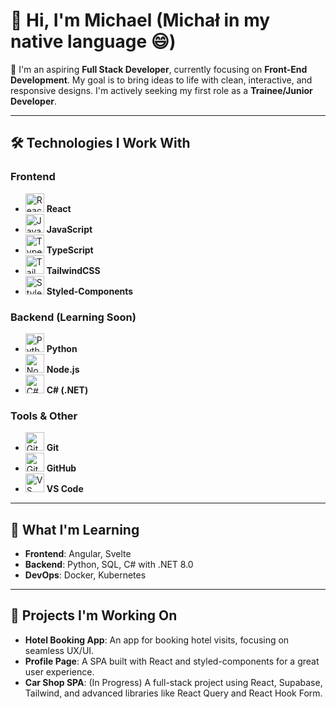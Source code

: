 # 👋 Hi, I'm Michael (Michał in my native language 😄)

🌟 I'm an aspiring **Full Stack Developer**, currently focusing on **Front-End Development**. My goal is to bring ideas to life with clean, interactive, and responsive designs. I'm actively seeking my first role as a **Trainee/Junior Developer**.

---

## 🛠 Technologies I Work With

### Frontend
- <img src="https://cdn.jsdelivr.net/gh/devicons/devicon/icons/react/react-original.svg" height="30" alt="React"/> **React**
- <img src="https://cdn.jsdelivr.net/gh/devicons/devicon/icons/javascript/javascript-original.svg" height="30" alt="JavaScript"/> **JavaScript**
- <img src="https://cdn.jsdelivr.net/gh/devicons/devicon/icons/typescript/typescript-original.svg" height="30" alt="TypeScript"/> **TypeScript**
- <img src="https://tailwindcss.com/_next/static/media/tailwindcss-mark.24b97a44b44e60f5c10c6b8b1e1c506e.svg" height="30" alt="TailwindCSS"/> **TailwindCSS**
- <img src="https://raw.githubusercontent.com/styled-components/brand/master/styled-components.png" height="30" alt="Styled-Components"/> **Styled-Components**


### Backend (Learning Soon)
- <img src="https://cdn.jsdelivr.net/gh/devicons/devicon/icons/python/python-original.svg" height="30" alt="Python"/> **Python**
- <img src="https://cdn.jsdelivr.net/gh/devicons/devicon/icons/nodejs/nodejs-original.svg" height="30" alt="Node.js"/> **Node.js**
- <img src="https://cdn.jsdelivr.net/gh/devicons/devicon/icons/csharp/csharp-original.svg" height="30" alt="C#"/> **C# (.NET)**

### Tools & Other
- <img src="https://cdn.jsdelivr.net/gh/devicons/devicon/icons/git/git-original.svg" height="30" alt="Git"/> **Git**
- <img src="https://cdn.jsdelivr.net/gh/devicons/devicon/icons/github/github-original.svg" height="30" alt="GitHub"/> **GitHub**
- <img src="https://cdn.jsdelivr.net/gh/devicons/devicon/icons/vscode/vscode-original.svg" height="30" alt="VS Code"/> **VS Code**

---

## 🚀 What I'm Learning

- **Frontend**: Angular, Svelte
- **Backend**: Python, SQL, C# with .NET 8.0
- **DevOps**: Docker, Kubernetes

---

## 🌱 Projects I'm Working On

- **Hotel Booking App**: An app for booking hotel visits, focusing on seamless UX/UI.
- **Profile Page**: A SPA built with React and styled-components for a great user experience.
- **Car Shop SPA**: (In Progress) A full-stack project using React, Supabase, Tailwind, and advanced libraries like React Query and React Hook Form.
